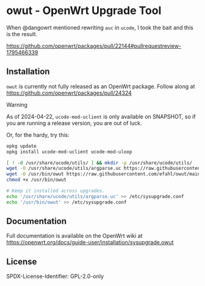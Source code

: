 # owut - OpenWrt Upgrade Tool

When @dangowrt mentioned rewriting `auc` in `ucode`, I took the bait and this is the result.

https://github.com/openwrt/packages/pull/22144#pullrequestreview-1795466339

## Installation

`owut` is currently not fully released as an OpenWrt package.  Follow along at https://github.com/openwrt/packages/pull/24324

> [!WARNING]
> As of 2024-04-22, `ucode-mod-uclient` is only available on SNAPSHOT, so if you are running a release version, you are out of luck.


Or, for the hardy, try this:
```bash
opkg update
opkg install ucode-mod-uclient ucode-mod-uloop

[ ! -d /usr/share/ucode/utils/ ] && mkdir -p /usr/share/ucode/utils/ 
wget -O /usr/share/ucode/utils/argparse.uc https://raw.githubusercontent.com/efahl/owut/main/files/argparse.uc
wget -O /usr/bin/owut https://raw.githubusercontent.com/efahl/owut/main/files/owut
chmod +x /usr/bin/owut

# Keep it installed across upgrades.
echo '/usr/share/ucode/utils/argparse.uc' >> /etc/sysupgrade.conf
echo '/usr/bin/owut' >> /etc/sysupgrade.conf
```
## Documentation

Full documentation is available on the OpenWrt wiki at https://openwrt.org/docs/guide-user/installation/sysupgrade.owut

## License

SPDX-License-Identifier: GPL-2.0-only
